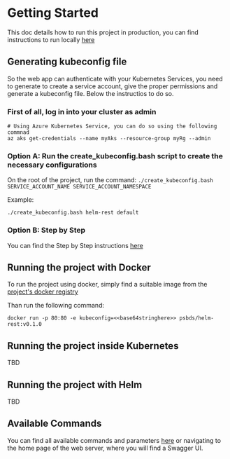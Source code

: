 # Getting Started

This doc details how to run this project in production, you can find instructions to run locally [here](./CONTRIBUTING.md)


## Generating kubeconfig file

So the web app can authenticate with your Kubernetes Services, you need to generate to create a service account, give the proper permissions and generate a kubeconfig file. Below the instructios to do so.

### First of all, log in into your cluster as admin
```
# Using Azure Kubernetes Service, you can do so using the following commnad
az aks get-credentials --name myAks --resource-group myRg --admin
```

### Option A: Run the create_kubeconfig.bash script to create the necessary configurations
On the root of the project, run the command: `./create_kubeconfig.bash SERVICE_ACCOUNT_NAME SERVICE_ACCOUNT_NAMESPACE`

Example:

```
./create_kubeconfig.bash helm-rest default
```

### Option B: Step by Step

You can find the Step by Step instructions [here](./KUBECONFIG_DETAILED.md)

## Running the project with Docker

To run the project using docker, simply find a suitable image from the [project's docker registry](https://hub.docker.com/repository/docker/psbds/helm-rest/tags?page=1)

Than run the following command:
```
docker run -p 80:80 -e kubeconfig=<<base64stringhere>> psbds/helm-rest:v0.1.0
```

## Running the project inside Kubernetes
TBD

## Running the project with Helm

TBD

## Available Commands

You can find all available commands and parameters [here](./docs/API_DOCS.md) or navigating to the home page of the web server, where you will find a Swagger UI.